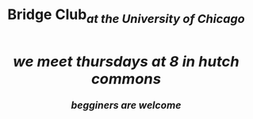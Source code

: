 <!doctype html>
   <html>
      <head>
         <meta charset="utf-8">
         <meta http-equiv="x-ua-compatible" content="ie=edge">
         <meta name="viewport" content="width=device-width, initial-scale=1, shrink-to-fit=no">
         <title>bridge club</title>
          <link href="css/main.css" rel="stylesheet">
       </head>
 <body>
      <center>
    <h1 style="color: red; background-color: black;">
         <h1>Bridge Club<sub><i>at the University of Chicago<i><sub><h1>
      <h2>we meet thursdays at 8 in hutch commons</h2>
    <p><b>begginers are welcome<b></p>
  </body>
</html>
